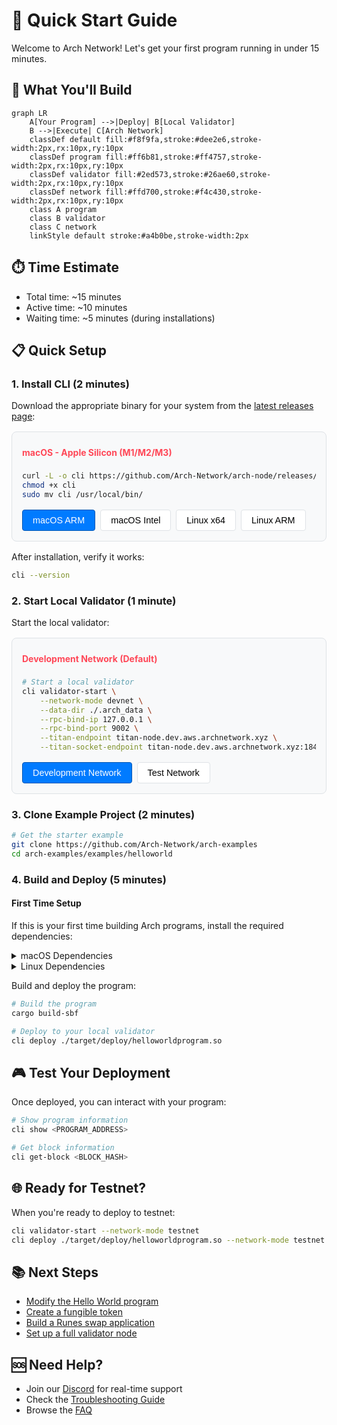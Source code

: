 # 🚀 Quick Start Guide

Welcome to Arch Network! Let's get your first program running in under 15 minutes.

## 🎯 What You'll Build

```mermaid
graph LR
    A[Your Program] -->|Deploy| B[Local Validator]
    B -->|Execute| C[Arch Network]
    classDef default fill:#f8f9fa,stroke:#dee2e6,stroke-width:2px,rx:10px,ry:10px
    classDef program fill:#ff6b81,stroke:#ff4757,stroke-width:2px,rx:10px,ry:10px
    classDef validator fill:#2ed573,stroke:#26ae60,stroke-width:2px,rx:10px,ry:10px
    classDef network fill:#ffd700,stroke:#f4c430,stroke-width:2px,rx:10px,ry:10px
    class A program
    class B validator
    class C network
    linkStyle default stroke:#a4b0be,stroke-width:2px
```

## ⏱️ Time Estimate
- Total time: ~15 minutes
- Active time: ~10 minutes
- Waiting time: ~5 minutes (during installations)

## 📋 Quick Setup

### 1. Install CLI (2 minutes)

Download the appropriate binary for your system from the [latest releases page](https://github.com/Arch-Network/arch-node/releases/latest):

<div class="network-mode-container">
<div class="network-mode-header">
    <h4 id="arch-mode-title">macOS - Apple Silicon (M1/M2/M3)</h4>
</div>

<div class="network-mode-content">
<div id="mac-arm-command">

```bash
curl -L -o cli https://github.com/Arch-Network/arch-node/releases/latest/download/cli-aarch64-apple-darwin
chmod +x cli
sudo mv cli /usr/local/bin/
```

</div>
<div id="mac-intel-command" style="display: none;">

```bash
curl -L -o cli https://github.com/Arch-Network/arch-node/releases/latest/download/cli-x86_64-apple-darwin
chmod +x cli
sudo mv cli /usr/local/bin/
```

</div>
<div id="linux-x64-command" style="display: none;">

```bash
curl -L -o cli https://github.com/Arch-Network/arch-node/releases/latest/download/cli-x86_64-unknown-linux-gnu
chmod +x cli
sudo mv cli /usr/local/bin/
```

</div>
<div id="linux-arm-command" style="display: none;">

```bash
curl -L -o cli https://github.com/Arch-Network/arch-node/releases/latest/download/cli-aarch64-unknown-linux-gnu
chmod +x cli
sudo mv cli /usr/local/bin/
```

</div>
</div>

<div class="network-mode-buttons">
    <button class="network-mode-button active" onclick="switchArch('mac-arm')">macOS ARM</button>
    <button class="network-mode-button" onclick="switchArch('mac-intel')">macOS Intel</button>
    <button class="network-mode-button" onclick="switchArch('linux-x64')">Linux x64</button>
    <button class="network-mode-button" onclick="switchArch('linux-arm')">Linux ARM</button>
</div>
</div>

<script>
function switchArch(arch) {
    // Update buttons
    document.querySelectorAll('.network-mode-button').forEach(btn => {
        btn.classList.remove('active');
        if (
            (arch === 'mac-arm' && btn.textContent.includes('macOS ARM')) ||
            (arch === 'mac-intel' && btn.textContent.includes('macOS Intel')) ||
            (arch === 'linux-x64' && btn.textContent.includes('Linux x64')) ||
            (arch === 'linux-arm' && btn.textContent.includes('Linux ARM'))
        ) {
            btn.classList.add('active');
        }
    });

    // Update title
    const title = document.getElementById('arch-mode-title');
    switch (arch) {
        case 'mac-arm':
            title.textContent = 'macOS - Apple Silicon (M1/M2/M3)';
            break;
        case 'mac-intel':
            title.textContent = 'macOS - Intel';
            break;
        case 'linux-x64':
            title.textContent = 'Linux - x86_64';
            break;
        case 'linux-arm':
            title.textContent = 'Linux - ARM64';
            break;
    }

    // Show/hide appropriate command
    document.getElementById('mac-arm-command').style.display = arch === 'mac-arm' ? 'block' : 'none';
    document.getElementById('mac-intel-command').style.display = arch === 'mac-intel' ? 'block' : 'none';
    document.getElementById('linux-x64-command').style.display = arch === 'linux-x64' ? 'block' : 'none';
    document.getElementById('linux-arm-command').style.display = arch === 'linux-arm' ? 'block' : 'none';
}
</script>

After installation, verify it works:
```bash
cli --version
```

### 2. Start Local Validator (1 minute)

Start the local validator:

<div class="network-mode-container">
<div class="network-mode-header">
    <h4 id="network-mode-title">Development Network (Default)</h4>
</div>

<div class="network-mode-content">
<div id="dev-network-command">

```bash
# Start a local validator
cli validator-start \
    --network-mode devnet \
    --data-dir ./.arch_data \
    --rpc-bind-ip 127.0.0.1 \
    --rpc-bind-port 9002 \
    --titan-endpoint titan-node.dev.aws.archnetwork.xyz \
    --titan-socket-endpoint titan-node.dev.aws.archnetwork.xyz:18443
```

</div>
<div id="test-network-command" style="display: none;">

```bash
# Start a local validator
cli validator-start \
    --network-mode testnet \
    --data-dir ./.arch_data \
    --rpc-bind-ip 127.0.0.1 \
    --rpc-bind-port 9002 \
    --titan-endpoint titan-node.test.aws.archnetwork.xyz \
    --titan-socket-endpoint titan-node.test.aws.archnetwork.xyz:49332
```

</div>
</div>

<div class="network-mode-buttons">
    <button class="network-mode-button active" onclick="switchNetwork('dev')">Development Network</button>
    <button class="network-mode-button" onclick="switchNetwork('test')">Test Network</button>
</div>
</div>

<style>
.network-mode-container {
    background: #f8f9fa;
    border: 1px solid #dee2e6;
    border-radius: 8px;
    padding: 1rem;
    margin: 1rem 0;
}

.network-mode-header h4 {
    margin: 0;
    padding: 0.5rem 0;
    color: #ff4757;
}

.network-mode-buttons {
    display: flex;
    gap: 0.5rem;
    margin-top: 1rem;
}

.network-mode-button {
    padding: 0.5rem 1rem;
    border: 1px solid #dee2e6;
    border-radius: 4px;
    background: #fff;
    cursor: pointer;
    font-size: 0.9rem;
}

.network-mode-button.active {
    background: #007bff;
    color: white;
    border-color: #0056b3;
}

.network-mode-button:hover:not(.active) {
    background: #f1f3f5;
}
</style>

<script>
function switchNetwork(mode) {
    // Update buttons
    document.querySelectorAll('.network-mode-button').forEach(btn => {
        btn.classList.remove('active');
        if ((mode === 'dev' && btn.textContent.includes('Development')) ||
            (mode === 'test' && btn.textContent.includes('Test'))) {
            btn.classList.add('active');
        }
    });

    // Update title
    const title = document.getElementById('network-mode-title');
    title.textContent = mode === 'dev' ? 'Development Network (Default)' : 'Test Network';

    // Show/hide appropriate command
    document.getElementById('dev-network-command').style.display = mode === 'dev' ? 'block' : 'none';
    document.getElementById('test-network-command').style.display = mode === 'test' ? 'block' : 'none';
}
</script>

### 3. Clone Example Project (2 minutes)
```bash
# Get the starter example
git clone https://github.com/Arch-Network/arch-examples
cd arch-examples/examples/helloworld
```

### 4. Build and Deploy (5 minutes)

<div class="platform-select">
<div class="platform-option">
<h4>First Time Setup</h4>

If this is your first time building Arch programs, install the required dependencies:

<details>
<summary>macOS Dependencies</summary>

```bash
# Install Rust if not already installed
curl --proto '=https' --tlsv1.2 -sSf https://sh.rustup.rs | sh
# Install Solana CLI tools
sh -c "$(curl -sSfL https://release.solana.com/v1.18.18/install)"
```
</details>

<details>
<summary>Linux Dependencies</summary>

```bash
# Install Rust if not already installed
curl --proto '=https' --tlsv1.2 -sSf https://sh.rustup.rs | sh
# Install build essentials
sudo apt-get update && sudo apt-get install -y build-essential
# Install Solana CLI tools
sh -c "$(curl -sSfL https://release.solana.com/v1.18.18/install)"
```
</details>
</div>
</div>

Build and deploy the program:
```bash
# Build the program
cargo build-sbf

# Deploy to your local validator
cli deploy ./target/deploy/helloworldprogram.so
```

## 🎮 Test Your Deployment

Once deployed, you can interact with your program:
```bash
# Show program information
cli show <PROGRAM_ADDRESS>

# Get block information
cli get-block <BLOCK_HASH>
```

## 🌐 Ready for Testnet?

When you're ready to deploy to testnet:
```bash
cli validator-start --network-mode testnet
cli deploy ./target/deploy/helloworldprogram.so --network-mode testnet
```

## 📚 Next Steps

- [Modify the Hello World program](../guides/how-to-write-arch-program.md)
- [Create a fungible token](../guides/how-to-create-a-fungible-token.md)
- [Build a Runes swap application](../guides/how-to-build-runes-swap.md)
- [Set up a full validator node](bitcoin-and-titan-setup.md)

## 🆘 Need Help?

- Join our [Discord](https://discord.gg/archnetwork) for real-time support
- Check the [Troubleshooting Guide](troubleshooting.md)
- Browse the [FAQ](faq.md)
